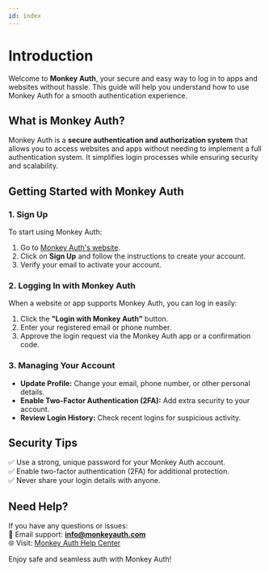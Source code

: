 ```yaml
---
id: index
---
```


# Introduction

Welcome to **Monkey Auth**, your secure and easy way to log in to apps and websites without hassle. This guide will help you understand how to use Monkey Auth for a smooth authentication experience.

## **What is Monkey Auth?**  
Monkey Auth is a **secure authentication and authorization system** that allows you to access websites and apps without needing to implement a full authentication system. It simplifies login processes while ensuring security and scalability.

## **Getting Started with Monkey Auth**

### **1. Sign Up**  
To start using Monkey Auth:  
1. Go to [Monkey Auth's website](https://www.monkeyauth.com).  
2. Click on **Sign Up** and follow the instructions to create your account.  
3. Verify your email to activate your account.

### **2. Logging In with Monkey Auth**  
When a website or app supports Monkey Auth, you can log in easily:  
1. Click the **"Login with Monkey Auth"** button.  
2. Enter your registered email or phone number.  
3. Approve the login request via the Monkey Auth app or a confirmation code.

### **3. Managing Your Account**  
- **Update Profile:** Change your email, phone number, or other personal details.  
- **Enable Two-Factor Authentication (2FA):** Add extra security to your account.  
- **Review Login History:** Check recent logins for suspicious activity.

## **Security Tips**
✅ Use a strong, unique password for your Monkey Auth account.  
✅ Enable two-factor authentication (2FA) for additional protection.  
✅ Never share your login details with anyone.  

## **Need Help?**  
If you have any questions or issues:  
📧 Email support: **info@monkeyauth.com**  
🌐 Visit: [Monkey Auth Help Center](https://www.monkeyauth.com)

Enjoy safe and seamless auth with Monkey Auth!
